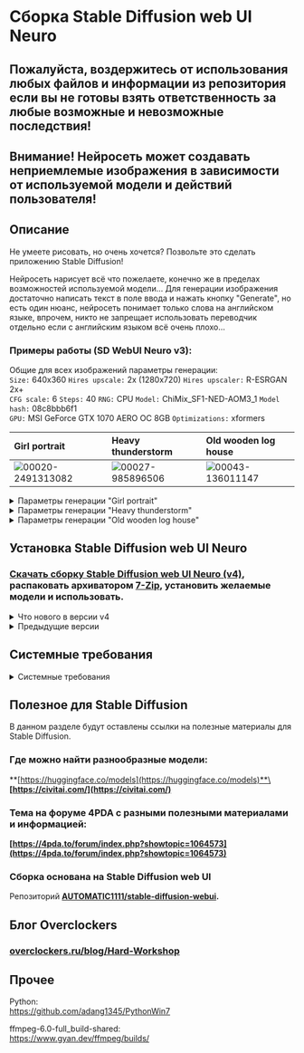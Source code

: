 # Сборка Stable Diffusion web UI Neuro
## Пожалуйста, воздержитесь от использования любых файлов и информации из репозитория если вы не готовы взять ответственность за любые возможные и невозможные последствия!
## Внимание! Нейросеть может создавать неприемлемые изображения в зависимости от используемой модели и действий пользователя!
## Описание
Не умеете рисовать, но очень хочется? Позвольте это сделать приложению Stable Diffusion!

Нейросеть нарисует всё что пожелаете, конечно же в пределах возможностей используемой модели...
Для генерации изображения достаточно написать текст в поле ввода и нажать кнопку "Generate", но есть один нюанс, нейросеть понимает только слова на английском языке, впрочем, никто не запрещает использовать переводчик отдельно если с английским языком всё очень плохо...

### Примеры работы (SD WebUI Neuro v3):

Общие для всех изображений параметры генерации:\
`Size:` 640x360 `Hires upscale:` 2x (1280x720) `Hires upscaler:` R-ESRGAN 2x+\
`CFG scale:` 6 `Steps:` 40 `RNG:` CPU `Model:` ChiMix_SF1-NED-AOM3_1 `Model hash:` 08c8bbb6f1\
`GPU:` MSI GeForce GTX 1070 AERO OC 8GB `Optimizations:` xformers

| Girl portrait | Heavy thunderstorm | Old wooden log house |
|:---|:---|:---|
| ![00020-2491313082](https://github.com/Shedou/Neuro/assets/19572158/bd75ce4e-f446-45e8-aa70-e7a23dfd1e5b) | ![00027-985896506](https://github.com/Shedou/Neuro/assets/19572158/2687dc1e-c5ae-47c8-97f1-4bdeb1d3cc46) | ![00043-136011147](https://github.com/Shedou/Neuro/assets/19572158/48516bc7-83f5-49c2-b5ff-cc508898c34c) |

<details>
  <summary>Параметры генерации "Girl portrait"</summary>
  
  `Promt:` girl, green eyes, blonde fluffy hairs, realistic, detailed, volumetric lighting, photo realistic, portrait\
  `Negative promt` low quality, worst quality, cross-eyed, bad proportions, fused fingers, bad eyeballs, artifacts, grayscale, bad geometry, bad face, error\
  `Seed:` 2491313082 `Denoising strength:` 0.7 `Sampler:` DPM2 a Karras
  
</details>

<details>
  <summary>Параметры генерации "Heavy thunderstorm"</summary>
  
  `Promt:` heavy thunderstorm, wide panorama, realistic, detailed, volumetric lighting, photo realistic\
  `Negative promt` low quality, worst quality, artifacts, grayscale, bad geometry, error\
  `Seed:` 985896506 `Denoising strength:` 0.45 `Sampler:` Heun
  
</details>

<details>
  <summary>Параметры генерации "Old wooden log house"</summary>
  
  `Promt:` old wooden log house, winter, realistic, detailed, volumetric lighting, photo realistic\
  `Negative promt` low quality, worst quality, bad geometry, error\
  `Seed:` 136011147 `Denoising strength:` 0.45 `Sampler:` Euler
  
</details>

## Установка Stable Diffusion web UI Neuro
### [Скачать сборку Stable Diffusion web UI Neuro (v4)](https://github.com/Shedou/Neuro/releases/tag/SD_WEBUI_v4), распаковать архиватором [7-Zip](https://7-zip.org/), установить желаемые модели и использовать.

<details>
  <summary>Что нового в версии v4</summary>
  
 - За основу взят WebUI версии 1.10.1 (SD/SDXL).

 - Исправлена ошибка в файле: "webui1101\extensions-builtin\LDSR\ldsr_model_arch.py".

 - Проведена чистка, удалены файлы и папки которые не использовались явным образом при работе сборки (подробности см. в файле ReadMe).

 - Прочие оптимизации и доработки.

</details>

<details>
  <summary>Предыдущие версии</summary>
  
  ___
  [Stable Diffusion web UI Neuro v3](https://github.com/Shedou/Neuro/releases/tag/SD_WEBUI_v3)
  
  [Stable Diffusion web UI Neuro v2](https://github.com/Shedou/Neuro/releases/tag/SD_WEBUI_v2)
  
  [Stable Diffusion web UI Neuro v1](https://github.com/Shedou/Neuro/releases/tag/SD_WEBUI_v1)
  ___
</details>

## Системные требования
<details>
  <summary>Системные требования</summary>
  
  ___
  Сборка Stable Diffusion web UI Neuro v4 проверялась с видеокартами:
  - GeForce GT 1030 2GB (R5 3500X, 32GB RAM) - оптимально для моделей SD в разрешении до 768x768.
  - GeForce GTX 1650 Mobile 4GB (i5-10300H, 8GB) - оптимально для SD в разрешении до 1024х1024. 8 ГБ системной ОЗУ снижали эффективнось работы.
  - GeForce RTX 3060 Mobile 6GB (i7-10875H, 64GB) - оптимально для SD/SDXL в разрешении до 1920x1200.
  
  ___
  - **Минимальные системные требования:**\
  ОС: 64 разрядная Microsoft Windows 10 / 11\
  ЦП: 64 разрядный процессор, 2 ядра\
  ОЗУ: 8 ГБ\
  Видеокарта: GeForce GTX 900 серии и новее*\
  Видеопамять: 2 ГБ\
  Браузер: Microsoft Edge или лучше\
  \* - Сборка не тестировалась на видеокартах серии GTX 900 на момент создания.

  - **Рекомендуемые системные требования:**\
  ОС: 64 разрядная Microsoft Windows 10 / 11\
  ЦП: AMD Ryzen 7 5700 / Intel Core i7-9700 или лучше\
  ОЗУ: 32-64 ГБ\
  Видеокарта: GeForce RTX 3060 или лучше\
  Видеопамять: 6 ГБ и больше*\
  Браузер: Microsoft Edge или лучше\
  \* - Для полного функционала без компромиссов может понадобится 12 ГБ и больше.
  
  - **Системные требования (Режим работы без видеокарты):**\
  ОС: 64 разрядная Microsoft Windows 10 / 11\
  ЦП: AMD Ryzen 7 3700 / Intel Core i7-6700 или лучше\
  ОЗУ: 24-32 ГБ\
  Браузер: Microsoft Edge или лучше
  ___
  
</details>

## Полезное для Stable Diffusion
В данном разделе будут оставлены ссылки на полезные материалы для Stable Diffusion.
### Где можно найти разнообразные модели:
**[https://huggingface.co/models](https://huggingface.co/models)**\
**[https://civitai.com/](https://civitai.com/)**

### Тема на форуме 4PDA с разными полезными материалами и информацией:
**[https://4pda.to/forum/index.php?showtopic=1064573](https://4pda.to/forum/index.php?showtopic=1064573)**

### Сборка основана на Stable Diffusion web UI
Репозиторий **[AUTOMATIC1111/stable-diffusion-webui](https://github.com/AUTOMATIC1111/stable-diffusion-webui).**
## Блог Overclockers
### [overclockers.ru/blog/Hard-Workshop](https://overclockers.ru/blog/Hard-Workshop)
## Прочее

Python:\
https://github.com/adang1345/PythonWin7

ffmpeg-6.0-full_build-shared:\
https://www.gyan.dev/ffmpeg/builds/

